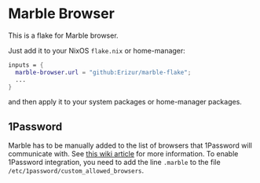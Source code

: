 # Marble Browser

This is a flake for Marble browser.

Just add it to your NixOS `flake.nix` or home-manager:

```nix
inputs = {
  marble-browser.url = "github:Erizur/marble-flake";
  ...
}
```
and then apply it to your system packages or home-manager packages.

## 1Password

Marble has to be manually added to the list of browsers that 1Password will communicate with. See [this wiki article](https://nixos.wiki/wiki/1Password) for more information. To enable 1Password integration, you need to add the line `.marble` to the file `/etc/1password/custom_allowed_browsers`.
